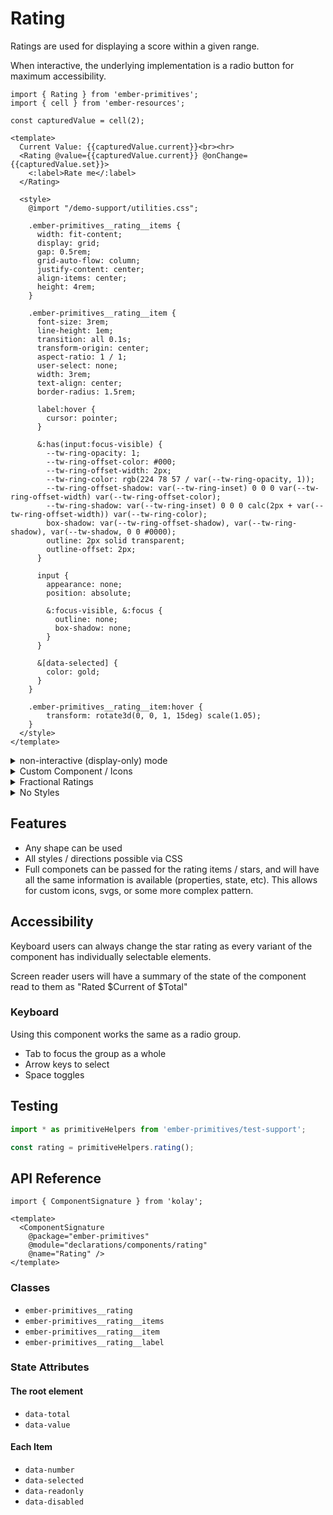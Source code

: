 # Rating

Ratings are used for displaying a score within a given range.

When interactive, the underlying implementation is a radio button for maximum accessibility.

<div class="featured-demo">

```gjs live preview
import { Rating } from 'ember-primitives';
import { cell } from 'ember-resources';

const capturedValue = cell(2);

<template>
  Current Value: {{capturedValue.current}}<br><hr>
  <Rating @value={{capturedValue.current}} @onChange={{capturedValue.set}}>
    <:label>Rate me</:label>
  </Rating>

  <style>
    @import "/demo-support/utilities.css";

    .ember-primitives__rating__items {
      width: fit-content;
      display: grid;
      gap: 0.5rem;
      grid-auto-flow: column;
      justify-content: center;
      align-items: center;
      height: 4rem;
    }

    .ember-primitives__rating__item {
      font-size: 3rem;
      line-height: 1em;
      transition: all 0.1s;
      transform-origin: center;
      aspect-ratio: 1 / 1;
      user-select: none;
      width: 3rem;
      text-align: center;
      border-radius: 1.5rem;

      label:hover {
        cursor: pointer;
      }

      &:has(input:focus-visible) {
        --tw-ring-opacity: 1;
        --tw-ring-offset-color: #000;
        --tw-ring-offset-width: 2px;
        --tw-ring-color: rgb(224 78 57 / var(--tw-ring-opacity, 1));
        --tw-ring-offset-shadow: var(--tw-ring-inset) 0 0 0 var(--tw-ring-offset-width) var(--tw-ring-offset-color);
        --tw-ring-shadow: var(--tw-ring-inset) 0 0 0 calc(2px + var(--tw-ring-offset-width)) var(--tw-ring-color);
        box-shadow: var(--tw-ring-offset-shadow), var(--tw-ring-shadow), var(--tw-shadow, 0 0 #0000);
        outline: 2px solid transparent;
        outline-offset: 2px;
      }

      input {
        appearance: none;
        position: absolute;

        &:focus-visible, &:focus {
          outline: none;
          box-shadow: none;
        }
      }

      &[data-selected] {
        color: gold;
      }
    } 

    .ember-primitives__rating__item:hover {
        transform: rotate3d(0, 0, 1, 15deg) scale(1.05);
    } 
  </style>
</template>
```

</div>

<details><summary>non-interactive (display-only) mode</summary>
<div class="featured-demo">

```gjs live preview 
import { Rating } from 'ember-primitives';

<template>
  <Rating @value={{2}} @interactive={{false}} />
  <Rating @value={{4}} @interactive={{false}}>
    <:label as |rating|>
      {{rating.value}} of {{rating.total}}
    </:label>
  </Rating>
  <Rating @value={{3}} @interactive={{false}} as |rating|>
    <rating.Stars />
    {{rating.value}} of {{rating.total}}
  </Rating>

  <style>
    @import "/demo-support/utilities.css";

    .ember-primitives__rating {
      width: fit-content;
      display: grid;
      gap: 0.5rem;
      grid-auto-flow: column;
      justify-content: center;
      align-items: center;
      height: 4rem;
    }

    .ember-primitives__rating__item {
        font-size: 3rem;
        line-height: 3rem;
        transition: all 0.1s;
        transform-origin: center;
        aspect-ratio: 1 / 1;
        cursor: pointer;
        user-select: none;

      input {
          display: none;
      }

      &[data-selected] {
        color: gold;
      }
    } 

    .ember-primitives__rating__item:hover {
        transform: rotate3d(0, 0, 1, 15deg) scale(1.05);
    } 
  </style>
</template>
```

</div>
</details>
<details><summary>Custom Component / Icons</summary>
<div class="featured-demo">

```gjs live preview 
import { Rating } from 'ember-primitives';

const Icon = <template>
  <div ...attributes style={{if @isSelected "transform:rotate(180deg)"}}>
    {{@value}}
  </div>
</template>;


<template>
  <Rating @icon={{Icon}} />

  <style>
    @import "/demo-support/utilities.css";

    .ember-primitives__rating__items {
      width: fit-content;
      display: grid;
      gap: 0.5rem;
      grid-auto-flow: column;
      justify-content: center;
      align-items: center;
      height: 4rem;
    }

    .ember-primitives__rating__item {
      font-size: 3rem;
      line-height: 1em;
      transition: all 0.1s;
      transform-origin: center;
      aspect-ratio: 1 / 1;
      user-select: none;
      width: 3rem;
      text-align: center;
      border-radius: 1.5rem;

      label:hover {
        cursor: pointer;
      }

      &:has(input:focus-visible) {
        --tw-ring-opacity: 1;
        --tw-ring-offset-color: #000;
        --tw-ring-offset-width: 2px;
        --tw-ring-color: rgb(224 78 57 / var(--tw-ring-opacity, 1));
        --tw-ring-offset-shadow: var(--tw-ring-inset) 0 0 0 var(--tw-ring-offset-width) var(--tw-ring-offset-color);
        --tw-ring-shadow: var(--tw-ring-inset) 0 0 0 calc(2px + var(--tw-ring-offset-width)) var(--tw-ring-color);
        box-shadow: var(--tw-ring-offset-shadow), var(--tw-ring-shadow), var(--tw-shadow, 0 0 #0000);
        outline: 2px solid transparent;
        outline-offset: 2px;
      }

      input {
        appearance: none;
        position: absolute;

        &:focus-visible, &:focus {
          outline: none;
          box-shadow: none;
        }
      }

      &[data-selected] {
        color: gold;
      }
    } 

    .ember-primitives__rating__item:hover {
        transform: rotate3d(0, 0, 1, 15deg) scale(1.05);
    } 
    </style>
</template>
```

</div>
</details>
<details><summary>Fractional Ratings</summary>
<div class="featured-demo">

```gjs live preview
import { Rating } from 'ember-primitives';

const Star = <template>
    <div class="item">
        <span class="icon">★</span>
    </div>
  </template>;

<template>
  <Rating as |rating|>
    {{rating.value}} of {{rating.total}}<br>
    <div class="box">
      <rating.Range step="0.25" />
      <rating.Stars @icon={{Star}} />
      <div class="overlay" style="--percent: calc({{rating.value}} / {{rating.total}} * 100%);"></div>
    </div>
  </Rating>

  <style>
    @import "/demo-support/utilities.css";


    .box {
      position: relative;
      width: fit-content;

      input[type=range] {
        position: absolute;
        z-index: 10;
        height: 3.5rem;
        width: 100%;
      }

      .ember-primitives__rating__items,
      label, input[type="radio"] {
        pointer-events: none;
      }

      .ember-primitives__rating__items {
        z-index: 2;
        width: fit-content;
        display: grid;
        gap: 0.5rem;
        grid-auto-flow: column;
        justify-content: center;
        align-items: center;
        height: 4rem;

    .item {
        background-clip: text;
        color: white;
        background: red;
    }
      }
      .overlay {
          width: var(--percent);
          height: 100%;
          background: red;
          position: absolute;
          top: 0;
          z-index: 1;
          background: gold;
      }
    }

    .ember-primitives__rating__item {
        font-size: 3rem;
        line-height: 3rem;
        transition: all 0.1s;
        transform-origin: center;
        aspect-ratio: 1 / 1;
        cursor: pointer;
        user-select: none;

      input {
          display: none;
      }
    } 

  </style>
</template>
```

</div>
</details>
<details><summary>No Styles</summary>
<div class="featured-demo">

```gjs live preview
import { Rating } from 'ember-primitives';

const Star = <template>
    <div class="item">
        <span class="icon">★</span>
    </div>
  </template>;

<template>
  <Rating as |rating|>
    {{rating.value}} of {{rating.total}}<br>
    <rating.Stars @icon={{Star}} />
  </Rating>

  <style>
    /* just layout, since we don't want to use all the vertical space */
    .ember-primitives__rating__items {
      display: flex;
      gap: 1rem;
    }
  </style>
</template>
```

</div>
</details>

## Features

- Any shape can be used
- All styles / directions possible via CSS
- Full componets can be passed for the rating items / stars, and will have all the same information is available (properties, state, etc). This allows for custom icons, svgs, or some more complex pattern.

## Accessibility

Keyboard users can always change the star rating as every variant of the component has individually selectable elements.

Screen reader users will have a summary of the state of the component read to them as "Rated $Current of $Total"

### Keyboard

Using this component works the same as a radio group. 
- Tab to focus the group as a whole
- Arrow keys to select
- Space toggles

## Testing

```ts
import * as primitiveHelpers from 'ember-primitives/test-support';

const rating = primitiveHelpers.rating();
```


## API Reference

```gjs live no-shadow
import { ComponentSignature } from 'kolay';

<template>
  <ComponentSignature 
    @package="ember-primitives" 
    @module="declarations/components/rating" 
    @name="Rating" />
</template>
```

### Classes

- `ember-primitives__rating`
- `ember-primitives__rating__items`
- `ember-primitives__rating__item`
- `ember-primitives__rating__label`

### State Attributes

#### The root element

- `data-total`
- `data-value`

#### Each Item

- `data-number`
- `data-selected`
- `data-readonly`
- `data-disabled`
